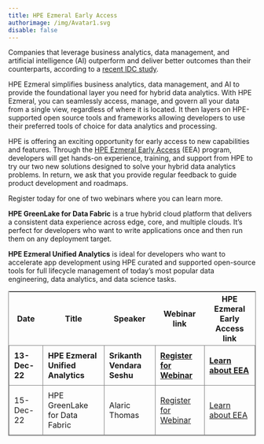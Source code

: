 ```yaml
---
title: HPE Ezmeral Early Access
authorimage: /img/Avatar1.svg
disable: false
---
```

Companies that leverage business analytics, data management, and artificial intelligence (AI) outperform and deliver better outcomes than their counterparts, according to a [recent IDC study](https://www.idc.com/getdoc.jsp?containerId=US48733222). 

HPE Ezmeral simplifies business analytics, data management, and AI to provide the foundational layer you need for hybrid data analytics. With HPE Ezmeral, you can seamlessly access, manage, and govern all your data from a single view, regardless of where it is located. It then layers on HPE-supported open source tools and frameworks allowing developers to use their preferred tools of choice for data analytics and processing.

HPE is offering an exciting opportunity for early access to new capabilities and features. Through the [HPE Ezmeral Early Access](https://connect.hpe.com/HPEEzmeralEarlyAccess) (EEA) program, developers will get hands-on experience, training, and support from HPE to try our two new solutions designed to solve your hybrid data analytics problems. In return, we ask that you provide regular feedback to guide product development and roadmaps.

Register today for one of two webinars where you can learn more.  

**HPE GreenLake for Data Fabric** is a true hybrid cloud platform that delivers a consistent data experience across edge, core, and multiple clouds. It’s perfect for developers who want to write applications once and then run them on any deployment target.  

**HPE Ezmeral Unified Analytics** is ideal for developers who want to accelerate app development using HPE curated and supported open-source tools for full lifecycle management of today’s most popular data engineering, data analytics, and data science tasks.

<style>
table {
    display: block;
    width: max-content !important;
    max-width: 100%;
    overflow: auto;
     -webkit-box-shadow: none;
    -moz-box-shadow: none;
    box-shadow: none;
    border:1px solid grey;
}
td {
   -webkit-box-shadow: none;
    -moz-box-shadow: none;
    box-shadow: none;
    border:1px solid grey;
    text-align: left !important;
     font-weight: normal !important;
    padding: 10px !important;
}
thead tr:first-child td {
  -webkit-box-shadow: none;
  -moz-box-shadow: none;
  box-shadow: none;
  border:1px solid grey;
  text-align: center !important;
  padding: 20px !important;
  font-weight: bold !important;
}
</style>

| Date          | Title                             | Speaker                    | Webinar link                                                                                            | HPE Ezmeral Early Access link                                                                             |
| ------------- | --------------------------------- | -------------------------- | ------------------------------------------------------------------------------------------------------- | --------------------------------------------------------------------------------------------- |
| **13-Dec-22** | **HPE Ezmeral Unified Analytics** | **Srikanth Vendara Seshu** | **[Register for Webinar](https://hpe.zoom.us/webinar/register/7516631596092/WN_qEWHxuucTa-UilEnOqmByg)** | **[Learn about EEA](https://connect.hpe.com/HPEEzmeralEarlyAccessUnifiedAnalytics)** |
| 15-Dec-22     | HPE GreenLake for Data Fabric     | Alaric Thomas              | [Register for Webinar](https://hpe.zoom.us/webinar/register/1016631597484/WN_xLR2ynonSi6SojUswkVmRw)     | [Learn about EEA](https://connect.hpe.com/HPEGreenLakeEarlyAccessDataFabric)         |
